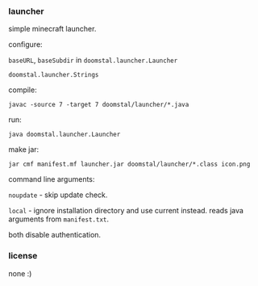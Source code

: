 ### launcher

simple minecraft launcher.

configure:

`baseURL`, `baseSubdir` in `doomstal.launcher.Launcher`

`doomstal.launcher.Strings`

compile:

`javac -source 7 -target 7 doomstal/launcher/*.java`

run:

`java doomstal.launcher.Launcher`

make jar:

`jar cmf manifest.mf launcher.jar doomstal/launcher/*.class icon.png`

command line arguments:

`noupdate` - skip update check.

`local` - ignore installation directory and use current instead. reads java arguments from `manifest.txt`.

both disable authentication.

### license

none :)
